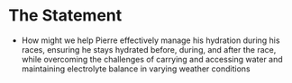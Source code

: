 # The Statement

- How might we help Pierre effectively manage his hydration during his races, ensuring he stays hydrated before, during, and after the race, while overcoming the challenges of carrying and accessing water and maintaining electrolyte balance in varying weather conditions